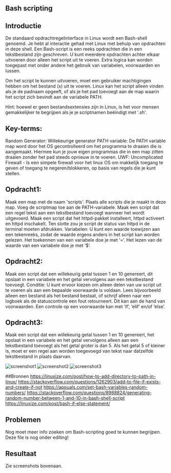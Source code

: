## Bash scripting

## Introductie

De standaard opdrachtregelinterface in Linux wordt een Bash-shell genoemd. Je hebt al interactie gehad met Linux met behulp van opdrachten in deze shell.
Een Bash-script is een reeks opdrachten die in een tekstbestand zijn geschreven. U kunt meerdere opdrachten achter elkaar uitvoeren door alleen het script uit te voeren.
Extra logica kan worden toegepast met onder andere het gebruik van variabelen, voorwaarden en lussen.

Om het script te kunnen uitvoeren, moet een gebruiker machtigingen hebben om het bestand (x) uit te voeren.
Linux kan het script alleen vinden als je de padnaam opgeeft, of als je het pad toevoegt aan de map waarin het script zich bevindt aan de variabele PATH.

Hint: hoewel er geen bestandsextensies zijn in Linux, is het voor mensen gemakkelijker te begrijpen als je je scriptnamen beëindigt met '.sh'.


## Key-terms:
Random Generator:
Willekeurige generator
PATH variable:
De PATH variable map word door het OS gecontrolleerd om het programma te draaien die is aangemaakt. Hiermee kun je jouw eigen programmas die in een map zitten draaien zonder het pad steeds opnieuw in te voeren.
UWF:
Uncomplicated Firewall - Is een simpele firewall voor het linux OS om makkelijk toegang te geven of toegang te negeren/blokkeren, op basis van regels die je kunt stellen.


## Opdracht1:
Maak een map met de naam 'scripts'. Plaats alle scripts die je maakt in deze map.
Voeg de scriptmap toe aan de PATH-variabele.
Maak een script dat een regel tekst aan een tekstbestand toevoegt wanneer het wordt uitgevoerd.
Maak een script dat het httpd-pakket installeert, httpd activeert en httpd inschakelt. Ten slotte zou je script de status van httpd in de terminal moeten afdrukken.
Variabelen:
U kunt een waarde toewijzen aan een tekenreeks, zodat de waarde ergens anders in het script kan worden gelezen.
Het toekennen van een variabele doe je met ‘=’.
Het lezen van de waarde van een variabele doe je met ‘$<insert variable name here>’.

## Opdracht2:
Maak een script dat een willekeurig getal tussen 1 en 10 genereert, dit opslaat in een variabele en het getal vervolgens aan een tekstbestand toevoegt.
Conditie:
U kunt ervoor kiezen om alleen delen van uw script uit te voeren als aan een bepaalde voorwaarde is voldaan. Lees bijvoorbeeld alleen een bestand als het bestand bestaat, of schrijf alleen naar een logboek als de statuscontrole een fout retourneert. Dit kan aan de hand van voorwaarden.
Een controle op een voorwaarde kan met ‘if’, ‘elif’ en/of ‘else’.

## Opdracht3:
Maak een script dat een willekeurig getal tussen 1 en 10 genereert, het opslaat in een variabele en het getal vervolgens alleen aan een tekstbestand toevoegt als het getal groter is dan 5. Als het getal 5 of kleiner is, moet er een regel aan worden toegevoegd van tekst naar datzelfde tekstbestand in plaats daarvan.

![screenshot1]( https://github.com/techgrounds/cloud-6-repo-AzizaAdam/blob/main/00_includes/Lnx10/IMG_20211209_202602.jpg)
![screenshot2]( https://github.com/techgrounds/cloud-6-repo-AzizaAdam/blob/main/00_includes/Lnx10/IMG_20211209_202857.jpg)
![screenshot3]( https://github.com/techgrounds/cloud-6-repo-AzizaAdam/blob/main/00_includes/Lnx10/IMG_20211209_203511.jpg)


##Bronnen
https://linuxize.com/post/how-to-add-directory-to-path-in-linux/
https://stackoverflow.com/questions/1262903/add-to-file-if-exists-and-create-if-not
https://appuals.com/set-bash-variables-random-numbers/
https://stackoverflow.com/questions/8988824/generating-random-number-between-1-and-10-in-bash-shell-script
https://linuxize.com/post/bash-if-else-statement/


## Problemen
Nog moet meer info zoeken om Bash-scripting goed te kunnen begrijpen. Deze file is nog onder editing!


## Resultaat
Zie screenshots bovenaan.


